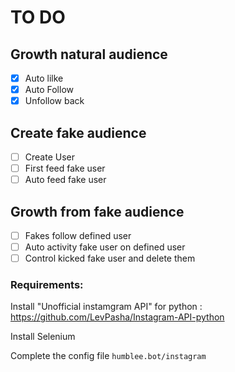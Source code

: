 # TO DO

## Growth natural audience
- [x] Auto lilke
- [x] Auto Follow
- [x] Unfollow back

## Create fake audience
- [ ] Create User
- [ ] First feed fake user
- [ ] Auto feed fake user

## Growth from fake audience
- [ ] Fakes follow defined user
- [ ] Auto activity fake user on defined user
- [ ] Control kicked fake user and delete them

### Requirements:

Install "Unofficial instamgram API" for python :
https://github.com/LevPasha/Instagram-API-python

Install Selenium

Complete the config file `humblee.bot/instagram`
